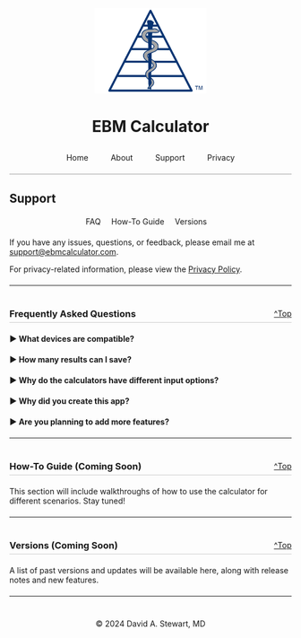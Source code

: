 <!-- Top anchor added so ^Top links go to the very top of the page -->
<a id="top"></a>
<div style="text-align: center;">
  <img src="/assets/images/EBM Calculator Logo Any 3x.png" alt="EBM Calculator Logo" width="200">
  <h1>EBM Calculator</h1>
</div>

<style>
  .tab-bar {
    display: flex;
    justify-content: center;
    border-bottom: 2px solid #ccc;
    padding-bottom: 10px;
    margin-top: 20px;
  }
  .tab-bar a {
    padding: 10px 20px;
    text-decoration: none;
    white-space: nowrap;
    transition: padding 0.3s ease;
  }
  @media (max-width: 480px) {
    .tab-bar a {
      padding: 10px 10px;
    }
  }

  .section-links {
    text-align: center;
    margin-top: 20px;
  }
  .section-links a {
    margin-right: 15px;
    text-decoration: none;
  }
  
  /* Section header style with ^Top link on the right */
  .section-header {
    display: flex;
    justify-content: space-between;
    align-items: center;
    border-bottom: 1px solid #ccc;
    padding-bottom: 5px;
    margin-top: 40px;
  }
  .section-header h3 {
    margin: 0;
  }
  
  .faq-item {
    margin-bottom: 20px;
  }
  .faq-question {
    font-weight: bold;
    cursor: pointer;
  }
  .faq-answer {
    display: none;
    margin-top: 10px;
  }
</style>

<div class="tab-bar">
  <a href="/">Home</a>
  <a href="/about">About</a>
  <a href="/support">Support</a>
  <a href="/privacy-policy">Privacy</a>
</div>

<!-- Support header with centered links immediately below -->
<h2>Support</h2>
<div class="section-links">
  <a href="#faq">FAQ</a>
  <a href="#how-to-guide">How-To Guide</a>
  <a href="#versions">Versions</a>
</div>

<div style="max-width: 600px; margin: 20px auto;" markdown="1">
  If you have any issues, questions, or feedback, please email me at 
  <a href="mailto:support@ebmcalculator.com">support@ebmcalculator.com</a>.

  For privacy-related information, please view the 
  <a href="/privacy-policy">Privacy Policy</a>.
</div>

---

<!-- FAQ Section -->
<div class="section-header">
  <h3><a id="faq"></a> Frequently Asked Questions</h3>
  <a href="#top">^Top</a>
</div>

<div style="max-width: 600px; margin: 20px auto;" markdown="1">
  <div class="faq-item">
    <div class="faq-question" onclick="toggleAnswer(this)"><span>&#9654;</span> What devices are compatible?</div>
    <div class="faq-answer">EBM Calculator is available on iOS devices running iOS 18.1 or later. It is optimized for iPhones, but will also run on iPads and Apple Silicon Macs.</div>
  </div>

  <div class="faq-item">
    <div class="faq-question" onclick="toggleAnswer(this)"><span>&#9654;</span> How many results can I save?</div>
    <div class="faq-answer">You can save up to 50 results. From the Results tab, you can reorder results (press and drag), delete individual results (swipe left), share results (swipe right), or delete all saved results (from the menu button).</div>
  </div>

  <div class="faq-item">
    <div class="faq-question" onclick="toggleAnswer(this)"><span>&#9654;</span> Why do the calculators have different input options?</div>
    <div class="faq-answer">Different input methods are available to fit various ways authors report their results. Choose the one that makes the most sense for the study you are appraising. For example, if you are assessing the performance of a Diagnostic Test and the authors report only the Predictive Values (and not sensitivity or specificity), choose PPV/NPV for your input fields.</div>
  </div>

  <div class="faq-item">
    <div class="faq-question" onclick="toggleAnswer(this)"><span>&#9654;</span> Why did you create this app?</div>
    <div class="faq-answer">I was frustrated by constantly having to switch between various websites to find online calculators for interpreting study results. I built the EBM Calculator app to streamline this process and to simplify evidence appraisal. My first version was coded in Python on my local devices. I decided to make it an official iOS app to share it easily with colleagues who were also evaluating the medical literature!</div>
  </div>

  <div class="faq-item">
    <div class="faq-question" onclick="toggleAnswer(this)"><span>&#9654;</span> Are you planning to add more features?</div>
    <div class="faq-answer">Yes! The more I learn, the more features I want to build into the app. But I also wanted to get it out there ASAP to start helping clinicians. If you have a suggestion of what would be helpful, please let me know at <a href="mailto:support@ebmcalculator.com">support@ebmcalculator.com</a>!</div>
  </div>
</div>

<script>
function toggleAnswer(element) {
  const answer = element.nextElementSibling;
  const arrow = element.querySelector('span');
  if (answer.style.display === 'block') {
    answer.style.display = 'none';
    arrow.innerHTML = '&#9654;'; // Right caret
  } else {
    answer.style.display = 'block';
    arrow.innerHTML = '&#9660;'; // Down caret
  }
}
</script>

---

<!-- How-To Guide Section -->
<div class="section-header">
  <h3><a id="how-to-guide"></a> How-To Guide (Coming Soon)</h3>
  <a href="#top">^Top</a>
</div>

<p style="max-width: 600px; margin: 20px auto;">
  This section will include walkthroughs of how to use the calculator for different scenarios. Stay tuned!
</p>

---

<!-- Versions Section -->
<div class="section-header">
  <h3><a id="versions"></a> Versions (Coming Soon)</h3>
  <a href="#top">^Top</a>
</div>

<p style="max-width: 600px; margin: 20px auto;">
  A list of past versions and updates will be available here, along with release notes and new features.
</p>

---

<div style="text-align: center; margin-top: 40px;">
  &copy; 2024 David A. Stewart, MD
</div>
